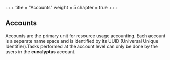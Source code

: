 +++
title = "Accounts"
weight = 5
chapter = true
+++


## Accounts
Accounts are the primary unit for resource usage accounting. Each account is a separate name space and is identified by its UUID (Universal Unique Identifier).Tasks performed at the account level can only be done by the users in the **eucalyptus** account. 

